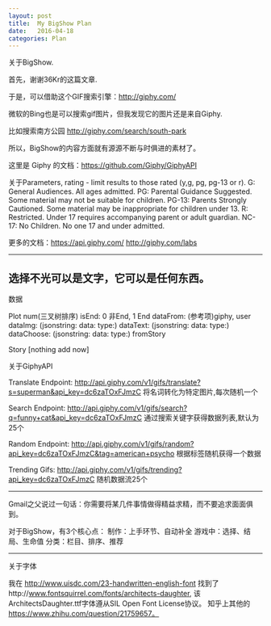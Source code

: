 ```yaml
---
layout: post
title:  My BigShow Plan
date:   2016-04-18
categories: Plan
---
```


关于BigShow.

首先，谢谢36Kr的这篇文章.

于是，可以借助这个GIF搜索引擎：http://giphy.com/

微软的Bing也是可以搜索gif图片，但我发现它的图片还是来自Giphy.

比如搜索南方公园 http://giphy.com/search/south-park

所以，BigShow的内容方面就有源源不断与时俱进的素材了。

这里是 Giphy 的文档：https://github.com/Giphy/GiphyAPI

关于Parameters,
rating - limit results to those rated (y,g, pg, pg-13 or r).
	G: General Audiences. All ages admitted.
	PG: Parental Guidance Suggested. Some material may not be suitable for children.
	PG-13: Parents Strongly Cautioned. Some material may be inappropriate for children under 13.
	R: Restricted. Under 17 requires accompanying parent or adult guardian.
	NC-17: No Children. No one 17 and under admitted.

更多的文档：https://api.giphy.com/  http://giphy.com/labs

-------------------------------------------------------------------------------------------------
选择不光可以是文字，它可以是任何东西。
-------------------------------------------------------------------------------------------------

数据

Plot
num(三叉树排序)
isEnd: 0 非End, 1 End
dataFrom: (参考项)giphy, user
dataImg: (jsonstring: data: type:)
dataText: (jsonstring: data: type:)
dataChoose: (jsonstring: data: type:)
fromStory

Story
[nothing add now]

关于GiphyAPI

Translate Endpoint:
http://api.giphy.com/v1/gifs/translate?s=superman&api_key=dc6zaTOxFJmzC
将名词转化为特定图片,每次随机一个

Search Endpoint: 
http://api.giphy.com/v1/gifs/search?q=funny+cat&api_key=dc6zaTOxFJmzC
通过搜索关键字获得数据列表,默认为25个

Random Endpoint:
http://api.giphy.com/v1/gifs/random?api_key=dc6zaTOxFJmzC&tag=american+psycho
根据标签随机获得一个数据

Trending Gifs:
http://api.giphy.com/v1/gifs/trending?api_key=dc6zaTOxFJmzC
随机数据流25个

-------------------------------------------------------------------------------------------------

Gmail之父说过一句话：你需要将某几件事情做得精益求精，而不要追求面面俱到。

对于BigShow，有3个核心点：
制作：上手环节、自动补全
游戏中：选择、结局、生命值
分类：栏目、排序、推荐

-------------------------------------------------------------------------------------------------

关于字体

我在 http://www.uisdc.com/23-handwritten-english-font 找到了http://www.fontsquirrel.com/fonts/architects-daughter,
该ArchitectsDaughter.ttf字体遵从SIL Open Font License协议。
知乎上其他的 https://www.zhihu.com/question/21759657。
